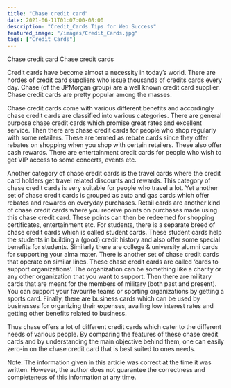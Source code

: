 ```yaml
---
title: "Chase credit card"
date: 2021-06-11T01:07:00-08:00
description: "Credit_Cards Tips for Web Success"
featured_image: "/images/Credit_Cards.jpg"
tags: ["Credit Cards"]
---
```


Chase credit card
Chase credit cards

Credit cards have become almost a necessity in today’s world. There are hordes of credit card suppliers who issue thousands of credits cards every day. Chase (of the JPMorgan group) are a well known credit card supplier. Chase credit cards are pretty popular among the masses.   

Chase credit cards come with various different benefits and accordingly chase credit cards are classified into various categories. There are general purpose chase credit cards which promise great rates and excellent service. Then there are chase credit cards for people who shop regularly with some retailers. These are termed as rebate cards since they offer rebates on shopping when you shop with certain retailers. These also offer cash rewards. There are entertainment credit cards for people who wish to get VIP access to some concerts, events etc. 

Another category of chase credit cards is the travel cards where the credit card holders get travel related discounts and rewards. This category of chase credit cards is very suitable for people who travel a lot. Yet another set of chase credit cards is grouped as auto and gas cards which offer rebates and rewards on everyday purchases. Retail cards are another kind of chase credit cards where you receive points on purchases made using this chase credit card. These points can then be redeemed for shopping certificates, entertainment etc. For students, there is a separate breed of chase credit cards which is called student cards. These student cards help the students in building a (good) credit history and also offer some special benefits for students. Similarly there are college & university alumni cards for supporting your alma mater. There is another set of chase credit cards that operate on similar lines. These chase credit cards are called ‘cards to support organizations’. The organization can be something like a charity or any other organization that you want to support. Then there are military cards that are meant for the members of military (both past and present). You can support your favourite teams or sporting organizations by getting a sports card. Finally, there are business cards which can be used by businesses for organizing their expenses, availing low interest rates and getting other benefits related to business. 

Thus chase offers a lot of different credit cards which cater to the different needs of various people. By comparing the features of these chase credit cards and by understanding the main objective behind them, one can easily zero-in on the chase credit card that is best suited to ones needs. 



Note: The information given in this article was correct at the time it was written. However, the author does not guarantee the correctness and completeness of this information at any time. 

